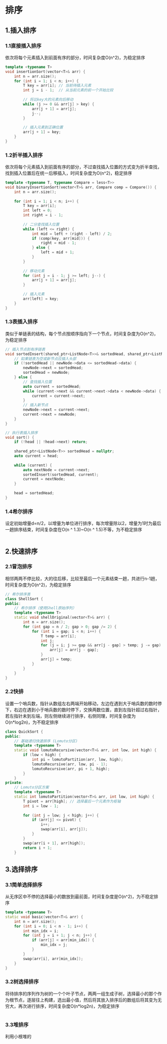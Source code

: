 # 排序
## 1.插入排序
### 1.1直接插入排序
依次将每个元素插入到前面有序的部分，时间复杂度O(n^2)，为稳定排序
```c++
template <typename T>
void insertionSort(vector<T>& arr) {
    int n = arr.size();
    for (int i = 1; i < n; i++) {
        T key = arr[i]; // 当前待插入元素
        int j = i - 1;  // 从当前元素的前一个开始比较
        
        // 将比key大的元素向后移动
        while (j >= 0 && arr[j] > key) {
            arr[j + 1] = arr[j];
            j--;
        }
        
        // 插入元素到正确位置
        arr[j + 1] = key;
    }
}
```
### 1.2折半插入排序
依次将每个元素插入到前面有序的部分，不过查找插入位置的方式变为折半查找，找到插入位置后在统一后移插入，时间复杂度为O(n^2)，稳定排序
```c++
template <typename T, typename Compare = less<T>>
void binaryInsertionSort(vector<T>& arr, Compare comp = Compare()) {
    int n = arr.size();
    
    for (int i = 1; i < n; i++) {
        T key = arr[i];
        int left = 0;
        int right = i - 1;
        
        // 二分查找插入位置
        while (left <= right) {
            int mid = left + (right - left) / 2;
            if (comp(key, arr[mid])) {
                right = mid - 1;
            } else {
                left = mid + 1;
            }
        }
        
        // 移动元素
        for (int j = i - 1; j >= left; j--) {
            arr[j + 1] = arr[j];
        }
        
        // 插入元素
        arr[left] = key;
    }
}
```
### 1.3表插入排序
类似于单链表的结构，每个节点按顺序指向下一个节点，时间复杂度为O(n^2)，为稳定排序
```c++
// 插入节点到有序链表
void sortedInsert(shared_ptr<ListNode<T>>& sortedHead, shared_ptr<ListNode<T>> newNode) {
    // 如果链表为空或新节点应插入头部
    if (!sortedHead || newNode->data <= sortedHead->data) {
        newNode->next = sortedHead;
        sortedHead = newNode;
    } else {
        // 查找插入位置
        auto current = sortedHead;
        while (current->next && current->next->data < newNode->data) {
            current = current->next;
        }
        // 插入新节点
        newNode->next = current->next;
        current->next = newNode;
    }
}

// 执行表插入排序
void sort() {
    if (!head || !head->next) return;
    
    shared_ptr<ListNode<T>> sortedHead = nullptr;
    auto current = head;
    
    while (current) {
        auto nextNode = current->next;
        sortedInsert(sortedHead, current);
        current = nextNode;
    }
    
    head = sortedHead;
}
```
### 1.4希尔排序
设定初始增量d=n/2，以增量为单位进行排序，每次增量除以2，增量为1时为最后一趟排序结束，时间复杂度在O(n ^ 1.3)~O(n ^ 1.5)不等，为不稳定排序
```c++
```
## 2.快速排序
### 2.1冒泡排序
相邻两两不停比较，大的往后移，比较至最后一个元素结束一趟，共进行n-1趟，时间复杂度为O(n^2)，为稳定排序
```c++
// 希尔排序类
class ShellSort {
public:
	// 希尔排序（使用Shell原始序列）
    template <typename T>
    static void shellOriginal(vector<T>& arr) {
        int n = arr.size();
        for (int gap = n / 2; gap > 0; gap /= 2) {
            for (int i = gap; i < n; i++) {
                T temp = arr[i];
                int j;
                for (j = i; j >= gap && arr[j - gap] > temp; j -= gap) {
                    arr[j] = arr[j - gap];
                }
                arr[j] = temp;
            }
        }
    }
}
```
### 2.2快排
设置一个哨兵数，指针从数组左右两端开始移动，左边在遇到大于哨兵数的数时停下，右边在遇到小于哨兵数的数时停下，交换两数位置，直到左指针超过右指针，若左指针未到左端，则左侧继续进行排序，右侧同理，时间复杂度为O(n*log2n)，为不稳定排序
```c++
class QuickSort {
public:
    // 基础递归快速排序 (Lomuto分区)
    template <typename T>
    static void lomutoRecursive(vector<T>& arr, int low, int high) {
        if (low < high) {
            int pi = lomutoPartition(arr, low, high);
            lomutoRecursive(arr, low, pi - 1);
            lomutoRecursive(arr, pi + 1, high);
        }
    }
private:
    // Lomuto分区方案
    template <typename T>
    static int lomutoPartition(vector<T>& arr, int low, int high) {
        T pivot = arr[high]; // 选择最后一个元素作为枢轴
        int i = low - 1;
        
        for (int j = low; j < high; j++) {
            if (arr[j] <= pivot) {
                i++;
                swap(arr[i], arr[j]);
            }
        }
        swap(arr[i + 1], arr[high]);
        return i + 1;
    }
```
## 3.选择排序
### 3.1简单选择排序
从无序区中不停的选择最小的数放到最前面，时间复杂度是O(n^2)，为不稳定排序
```c++
template <typename T>
static void basic(vector<T>& arr) {
    int n = arr.size();
    for (int i = 0; i < n - 1; i++) {
        int min_idx = i;
        for (int j = i + 1; j < n; j++) {
            if (arr[j] < arr[min_idx]) {
                min_idx = j;
            }
        }
        swap(arr[i], arr[min_idx]);
    }
}
```
### 3.2树选择排序
将待排序的序列作为树的一个个叶子节点，两两一组生成子树，选择最小的那个作为根节点，逐层往上构建，选出最小值，然后将其放入排序后的数组后将其变为无穷大，再次进行排序，时间复杂度O(n*log2n)，为稳定排序
```c++
```
### 3.3堆排序
利用小根堆的
<!--stackedit_data:
eyJoaXN0b3J5IjpbNjgxNjk2MjQ1LC03Mjk5NzUxNjgsLTE2Nj
UyMzE3NzIsMjA4NDMxNTgsLTIwMzAzMzI1OTgsLTIxMzI2NjIy
NjUsMjY1NjY3MjQwLDYwMzQ2MTc2MCw0ODUwNjY1ODcsMTg3Nz
A4MDddfQ==
-->